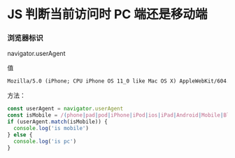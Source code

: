 # JS 判断当前访问时 PC 端还是移动端

### 浏览器标识

navigator.userAgent

值

```txt
Mozilla/5.0 (iPhone; CPU iPhone OS 11_0 like Mac OS X) AppleWebKit/604.1.38 (KHTML, like Gecko) Version/11.0 Mobile/15A372 Safari/604.1
```

方法：

```js
const userAgent = navigator.userAgent
const isMobile = /(phone|pad|pod|iPhone|iPod|ios|iPad|Android|Mobile|BlackBerry|IEMobile|MQQBrowser|JUC|Fennec|wOSBrowser|BrowserNG|WebOS|Symbian|Windows Phone)/i
if (userAgent.match(isMobile)) {
  console.log('is mobile')
} else {
  console.log('is pc')
}
```
